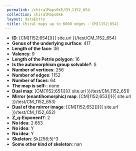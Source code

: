 ```yaml
--- 
 permalink: /chiralMaps6kE/CM_1152_654 
 collection: chiralMaps6kE
 layout: dataEntry
 title: Chiral maps up to 6000 edges - CM[1152;654]
---
```


- **ID**: [CM[1152;654]]({{ site.url }}/test/CM_1152_654)
- **Genus of the underlying surface**: 417
- **Length of the face**: 36
- **Valency**: 9
- **Length of the Petrie polygon**: 16
- **Is the automorphism group solvable?**: S
- **Number of vertices**: 256
- **Number of edges**: 1152
- **Number of faces**: 64
- **The map is self-**: none
- **Dual map**: [CM[1152;651]]({{ site.url }}/test/CM_1152_651)
- **Mirror (enantihomorphic) map**: [CM[1152;653]]({{ site.url }}/test/CM_1152_653)
- **Dual of the mirror image**: [CM[1152;652]]({{ site.url }}/test/CM_1152_652)
- **Z_q-Exponent?**: 2
- **No idea**:  2:653
- **No idea**: Y
- **No idea**: Y
- **Skeleton**: Sk(256;5)^3
- **Some other kind of skeleton**: nan
